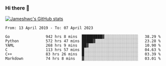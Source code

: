 ### Hi there 👋

[![Jameshwc's GitHub stats](https://github-readme-stats.vercel.app/api?username=jameshwc)](https://github.com/anuraghazra/github-readme-stats)

<!--START_SECTION:waka-->

```text
From: 13 April 2019 - To: 07 April 2023

Go                942 hrs 8 mins  █████████▓░░░░░░░░░░░░░░░   38.29 %
Python            572 hrs 47 mins █████▓░░░░░░░░░░░░░░░░░░░   23.28 %
YAML              268 hrs 9 mins  ██▓░░░░░░░░░░░░░░░░░░░░░░   10.90 %
C                 113 hrs 57 mins █░░░░░░░░░░░░░░░░░░░░░░░░   04.63 %
C++               83 hrs 26 mins  █░░░░░░░░░░░░░░░░░░░░░░░░   03.39 %
Markdown          74 hrs 8 mins   ▓░░░░░░░░░░░░░░░░░░░░░░░░   03.01 %
```

<!--END_SECTION:waka-->